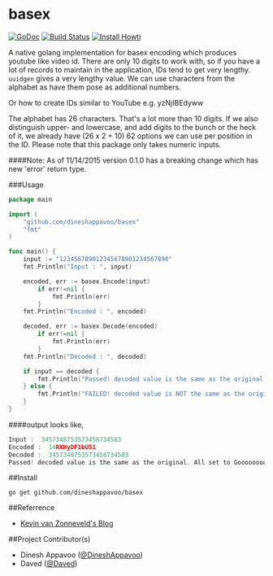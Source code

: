 basex   
=======
[![GoDoc](https://godoc.org/github.com/dineshappavoo/basex?status.svg)](https://godoc.org/github.com/dineshappavoo/basex) [![Build Status](https://travis-ci.org/dineshappavoo/basex.svg?branch=master)](https://travis-ci.org/dineshappavoo/basex) [![Install Howti](https://img.shields.io/badge/install-howti-orange.svg?branch=master)](http://howti.io/viewhowti/GI)

A native golang implementation for basex encoding which produces youtube like video id.
There are only 10 digits to work with, so if you have a lot of records to maintain in the application, IDs tend to get very lengthy. `uuidgen` gives a very lengthy value. We can use characters from the alphabet as have them pose as additional numbers.

Or how to create IDs similar to YouTube e.g. yzNjIBEdyww

The alphabet has 26 characters. That's a lot more than 10 digits. If we also distinguish upper- and lowercase, and add digits to the bunch or the heck of it, we already have (26 x 2 + 10) 62 options we can use per position in the ID. Please note that this package only takes numeric inputs.

####Note: As of 11/14/2015 version 0.1.0 has a breaking change which has new 'error' return type.

###Usage

```go
package main

import (
	"github.com/dineshappavoo/basex"
	"fmt"
)

func main() {
	input := "123456789012345678901234567890"
	fmt.Println("Input : ", input)

	encoded, err := basex.Encode(input)
        if err!=nil {
            fmt.Println(err)
        }
	fmt.Println("Encoded : ", encoded)

	decoded, err := basex.Decode(encoded)
        if err!=nil {
            fmt.Println(err)
        }
	fmt.Println("Decoded : ", decoded)

	if input == decoded {
		fmt.Println("Passed! decoded value is the same as the original. All set to Gooooooooo!!!")
	} else {
		fmt.Println("FAILED! decoded value is NOT the same as the original!!")
	}
}
```

####output looks like,

```go
Input :  3457348753573458734583
Encoded :  14RKHyDF1bU51
Decoded :  3457348753573458734583
Passed! decoded value is the same as the original. All set to Gooooooooo!!!
```



##Install

```shell
go get github.com/dineshappavoo/basex
```
##Referrence
* [Kevin van Zonneveld's Blog](http://kvz.io/blog/2009/06/10/create-short-ids-with-php-like-youtube-or-tinyurl/)

  
##Project Contributor(s)

* Dinesh Appavoo ([@DineshAppavoo](https://twitter.com/DineshAppavoo))
* Daved ([@Daved](https://github.com/daved))
